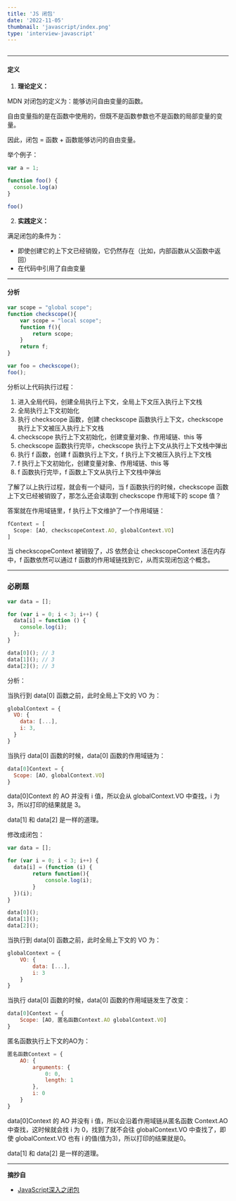 ```yaml
---
title: 'JS 闭包'
date: '2022-11-05'
thumbnail: 'javascript/index.png'
type: 'interview-javascript'
---
```

```toc
```
---
#### 定义

1. **理论定义：**

MDN 对闭包的定义为：能够访问自由变量的函数。

自由变量指的是在函数中使用的，但既不是函数参数也不是函数的局部变量的变量。

因此，闭包 = 函数 + 函数能够访问的自由变量。

举个例子：
```js
var a = 1;

function foo() {
  console.log(a)
}

foo()
```

2. **实践定义：**

满足闭包的条件为：
- 即使创建它的上下文已经销毁，它仍然存在（比如，内部函数从父函数中返回）
- 在代码中引用了自由变量

---

#### 分析

```js
var scope = "global scope";
function checkscope(){
    var scope = "local scope";
    function f(){
        return scope;
    }
    return f;
}

var foo = checkscope();
foo();
```

分析以上代码执行过程：
1. 进入全局代码，创建全局执行上下文，全局上下文压入执行上下文栈
2. 全局执行上下文初始化
3. 执行 checkscope 函数，创建 checkscope 函数执行上下文，checkscope 执行上下文被压入执行上下文栈
4. checkscope 执行上下文初始化，创建变量对象、作用域链、this 等
5. checkscope 函数执行完毕，checkscope 执行上下文从执行上下文栈中弹出
6. 执行 f 函数，创建 f 函数执行上下文，f 执行上下文被压入执行上下文栈
7. f 执行上下文初始化，创建变量对象、作用域链、this 等
8. f 函数执行完毕，f 函数上下文从执行上下文栈中弹出

了解了以上执行过程，就会有一个疑问，当 f 函数执行的时候，checkscope 函数上下文已经被销毁了，那怎么还会读取到 checkscope 作用域下的 scope 值？

答案就在作用域链里，f 执行上下文维护了一个作用域链：
```js
fContext = [
  Scope: [AO, checkscopeContext.AO, globalContext.VO]
]
```

当 checkscopeContext 被销毁了，JS 依然会让 checkscopeContext 活在内存中，f 函数依然可以通过 f 函数的作用域链找到它，从而实现闭包这个概念。

---

### 必刷题

```js
var data = [];

for (var i = 0; i < 3; i++) {
  data[i] = function () {
    console.log(i);
  };
}

data[0](); // 3
data[1](); // 3
data[2](); // 3
```

分析：

当执行到 data[0] 函数之前，此时全局上下文的 VO 为：
```js
globalContext = {
  VO: {
    data: [...],
    i: 3,
  }
}
```

当执行 data[0] 函数的时候，data[0] 函数的作用域链为：
```js
data[0]Context = {
  Scope: [AO, globalContext.VO]
}

```
data[0]Context 的 AO 并没有 i 值，所以会从 globalContext.VO 中查找，i 为 3，所以打印的结果就是 3。

data[1] 和 data[2] 是一样的道理。

修改成闭包：

```js
var data = [];

for (var i = 0; i < 3; i++) {
  data[i] = (function (i) {
        return function(){
            console.log(i);
        }
  })(i);
}

data[0]();
data[1]();
data[2]();
```

当执行到 data[0] 函数之前，此时全局上下文的 VO 为：
```js
globalContext = {
    VO: {
        data: [...],
        i: 3
    }
}
```

当执行 data[0] 函数的时候，data[0] 函数的作用域链发生了改变：
```js
data[0]Context = {
    Scope: [AO, 匿名函数Context.AO globalContext.VO]
}
```

匿名函数执行上下文的AO为：
```js
匿名函数Context = {
    AO: {
        arguments: {
            0: 0,
            length: 1
        },
        i: 0
    }
}
```

data[0]Context 的 AO 并没有 i 值，所以会沿着作用域链从匿名函数 Context.AO 中查找，这时候就会找 i 为 0，找到了就不会往 globalContext.VO 中查找了，即使 globalContext.VO 也有 i 的值(值为3)，所以打印的结果就是0。

data[1] 和 data[2] 是一样的道理。

---
**摘抄自**
- [JavaScript深入之闭包](https://github.com/mqyqingfeng/Blog/issues/9)

